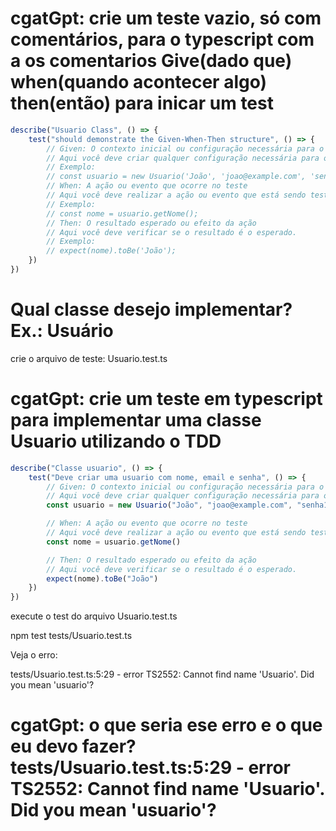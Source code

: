 # cgatGpt: crie um teste vazio, só com comentários, para o typescript com a os comentarios Give(dado que) when(quando acontecer algo) then(então) para inicar um test

```js
describe("Usuario Class", () => {
    test("should demonstrate the Given-When-Then structure", () => {
        // Given: O contexto inicial ou configuração necessária para o teste
        // Aqui você deve criar qualquer configuração necessária para o teste.
        // Exemplo:
        // const usuario = new Usuario('João', 'joao@example.com', 'senha123');
        // When: A ação ou evento que ocorre no teste
        // Aqui você deve realizar a ação ou evento que está sendo testado.
        // Exemplo:
        // const nome = usuario.getNome();
        // Then: O resultado esperado ou efeito da ação
        // Aqui você deve verificar se o resultado é o esperado.
        // Exemplo:
        // expect(nome).toBe('João');
    })
})
```

# Qual classe desejo implementar? Ex.: Usuário

crie o arquivo de teste: Usuario.test.ts

# cgatGpt: crie um teste em typescript para implementar uma classe Usuario utilizando o TDD

```js
describe("Classe usuario", () => {
    test("Deve criar uma usuario com nome, email e senha", () => {
        // Given: O contexto inicial ou configuração necessária para o teste
        // Aqui você deve criar qualquer configuração necessária para o teste.
        const usuario = new Usuario("João", "joao@example.com", "senha123")

        // When: A ação ou evento que ocorre no teste
        // Aqui você deve realizar a ação ou evento que está sendo testado.
        const nome = usuario.getNome()

        // Then: O resultado esperado ou efeito da ação
        // Aqui você deve verificar se o resultado é o esperado.
        expect(nome).toBe("João")
    })
})
```

execute o test do arquivo Usuario.test.ts

npm test tests/Usuario.test.ts

Veja o erro:

tests/Usuario.test.ts:5:29 - error TS2552: Cannot find name 'Usuario'. Did you mean 'usuario'?

# cgatGpt: o que seria ese erro e o que eu devo fazer? tests/Usuario.test.ts:5:29 - error TS2552: Cannot find name 'Usuario'. Did you mean 'usuario'?
